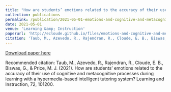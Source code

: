 ```yaml
---
title: "How are students’ emotions related to the accuracy of their use of cognitive and metacognitive processes during learning with a hypermedia-based intelligent tutoring system?"
collection: publications
permalink: /publication/2021-05-01-emotions-and-cognitive-and-metacognitive-accuracy
date: 2021-05-01
venue: 'Learning &amp; Instruction'
paperurl: 'http://ecloude.github.io/files/emotions-and-cognitive-and-metacognitive-accuracy.pdf'
citation: 'Taub, M., Azevedo, R., Rajendran, R., Cloude, E. B., Biswas, G., &amp; Price, M. J. (2021). How are students’ emotions related to the accuracy of their use of cognitive and metacognitive processes during learning with a hypermedia-based intelligent tutoring system? Learning and Instruction, 72, 101200.'
---
```

[Download paper here](http://ecloude.github.io/files/emotions-and-cognitive-and-metacognitive-accuracy.pdf)

Recommended citation: Taub, M., Azevedo, R., Rajendran, R., Cloude, E. B., Biswas, G., & Price, M. J. (2021). How are students’ emotions related to the accuracy of their use of cognitive and metacognitive processes during learning with a hypermedia-based intelligent tutoring system? Learning and Instruction, 72, 101200.